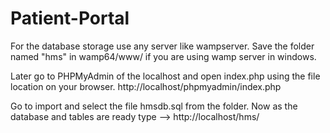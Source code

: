 # Patient-Portal

For the database storage use any server like wampserver.
Save the folder named "hms" in wamp64/www/ if you are using wamp server in windows.

Later go to PHPMyAdmin of the localhost and open index.php using the file location on your browser.
http://localhost/phpmyadmin/index.php

Go to import and select the file hmsdb.sql from the folder.
Now as the database and tables are ready type --> http://localhost/hms/


